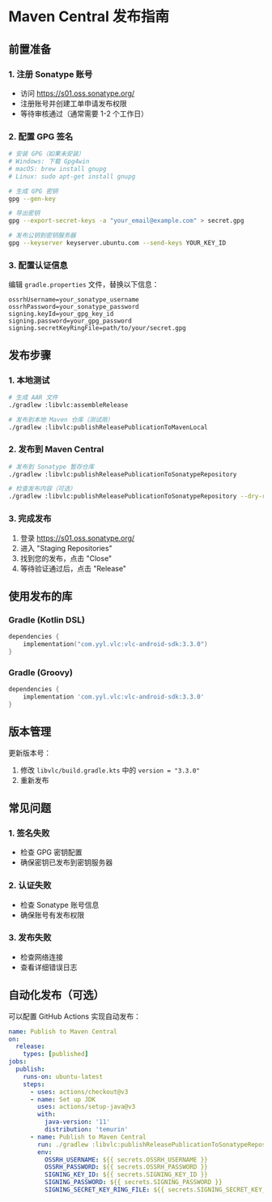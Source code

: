 # Maven Central 发布指南

## 前置准备

### 1. 注册 Sonatype 账号
- 访问 https://s01.oss.sonatype.org/
- 注册账号并创建工单申请发布权限
- 等待审核通过（通常需要 1-2 个工作日）

### 2. 配置 GPG 签名
```bash
# 安装 GPG（如果未安装）
# Windows: 下载 Gpg4win
# macOS: brew install gnupg
# Linux: sudo apt-get install gnupg

# 生成 GPG 密钥
gpg --gen-key

# 导出密钥
gpg --export-secret-keys -a "your_email@example.com" > secret.gpg

# 发布公钥到密钥服务器
gpg --keyserver keyserver.ubuntu.com --send-keys YOUR_KEY_ID
```

### 3. 配置认证信息
编辑 `gradle.properties` 文件，替换以下信息：
```properties
ossrhUsername=your_sonatype_username
ossrhPassword=your_sonatype_password
signing.keyId=your_gpg_key_id
signing.password=your_gpg_password
signing.secretKeyRingFile=path/to/your/secret.gpg
```

## 发布步骤

### 1. 本地测试
```bash
# 生成 AAR 文件
./gradlew :libvlc:assembleRelease

# 发布到本地 Maven 仓库（测试用）
./gradlew :libvlc:publishReleasePublicationToMavenLocal
```

### 2. 发布到 Maven Central
```bash
# 发布到 Sonatype 暂存仓库
./gradlew :libvlc:publishReleasePublicationToSonatypeRepository

# 检查发布内容（可选）
./gradlew :libvlc:publishReleasePublicationToSonatypeRepository --dry-run
```

### 3. 完成发布
1. 登录 https://s01.oss.sonatype.org/
2. 进入 "Staging Repositories"
3. 找到您的发布，点击 "Close"
4. 等待验证通过后，点击 "Release"

## 使用发布的库

### Gradle (Kotlin DSL)
```kotlin
dependencies {
    implementation("com.yyl.vlc:vlc-android-sdk:3.3.0")
}
```

### Gradle (Groovy)
```groovy
dependencies {
    implementation 'com.yyl.vlc:vlc-android-sdk:3.3.0'
}
```

## 版本管理

更新版本号：
1. 修改 `libvlc/build.gradle.kts` 中的 `version = "3.3.0"`
2. 重新发布

## 常见问题

### 1. 签名失败
- 检查 GPG 密钥配置
- 确保密钥已发布到密钥服务器

### 2. 认证失败
- 检查 Sonatype 账号信息
- 确保账号有发布权限

### 3. 发布失败
- 检查网络连接
- 查看详细错误日志

## 自动化发布（可选）

可以配置 GitHub Actions 实现自动发布：

```yaml
name: Publish to Maven Central
on:
  release:
    types: [published]
jobs:
  publish:
    runs-on: ubuntu-latest
    steps:
      - uses: actions/checkout@v3
      - name: Set up JDK
        uses: actions/setup-java@v3
        with:
          java-version: '11'
          distribution: 'temurin'
      - name: Publish to Maven Central
        run: ./gradlew :libvlc:publishReleasePublicationToSonatypeRepository
        env:
          OSSRH_USERNAME: ${{ secrets.OSSRH_USERNAME }}
          OSSRH_PASSWORD: ${{ secrets.OSSRH_PASSWORD }}
          SIGNING_KEY_ID: ${{ secrets.SIGNING_KEY_ID }}
          SIGNING_PASSWORD: ${{ secrets.SIGNING_PASSWORD }}
          SIGNING_SECRET_KEY_RING_FILE: ${{ secrets.SIGNING_SECRET_KEY_RING_FILE }}
```
